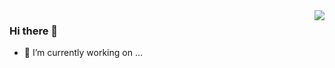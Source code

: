 <img align="right" src="https://github-readme-stats.vercel.app/api?username=LinclonFan&show_icons=true&theme=vue&hide_title=true" />

### Hi there 👋

- 🔭 I’m currently working on ...

<!--
**baolong24/baolong24** is a ✨ _special_ ✨ repository because its `README.md` (this file) appears on your GitHub profile.

Here are some ideas to get you started:

- 🔭 I’m currently working on ...
- 🌱 I’m currently learning ...
- 👯 I’m looking to collaborate on ...
- 🤔 I’m looking for help with ...
- 💬 Ask me about ...
- 📫 How to reach me: ...
- 😄 Pronouns: ...
- ⚡ Fun fact: ...
-->
